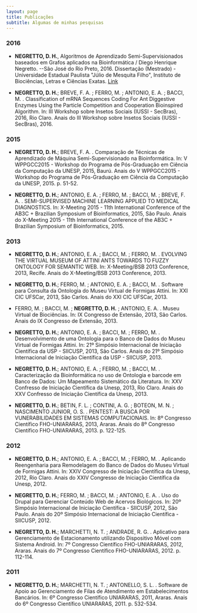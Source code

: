 ```yaml
---
layout: page
title: Publicações
subtitle: Algumas de minhas pesquisas
---
```


### 2016
- **NEGRETTO, D. H.**, Algoritmos de Aprendizado Semi-Supervisionados baseados em Grafos aplicados na Bioinformática / Diego Henrique Negretto. --São José do Rio Preto, 2016. Dissertação (Mestrado) - Universidade Estadual Paulista "Júlio de Mesquita Filho", Instituto de Biociências, Letras e Ciências Exatas.  [Link](https://repositorio.unesp.br/bitstream/handle/11449/138136/negretto_dh_me_sjrp_int.pdf?sequence=4&isAllowed=y)

- **NEGRETTO, D. H.**; BREVE, F. A. ; FERRO, M. ; ANTONIO, E. A. ; BACCI, M. . Classification of mRNA Sequences Coding For Ant Diggestive Enzymes Using the Particle Competition and Cooperation Bioinspired Algorithm. In: III Workshop sobre Insetos Sociais (IUSSI - SecBras), 2016, Rio Claro. Anais do III Workshop sobre Insetos Sociais (IUSSI - SecBras), 2016.

### 2015
- **NEGRETTO, D. H.**; BREVE, F. A. . Comparação de Técnicas de Aprendizado de Máquina Semi-Supervisionado na Bioinformática. In: V WPPGCC2015 - Workshop do Programa de Pós-Graduação em Ciência da Computação da UNESP, 2015, Baurú. Anais do V WPPGCC2015 - Workshop do Programa de Pós-Graduação em Ciência da Computação da UNESP, 2015. p. 51-52.

- **NEGRETTO, D. H.**; ANTONIO, E. A. ; FERRO, M. ; BACCI, M. ; BREVE, F. A. . SEMI-SUPERVISED MACHINE LEARNING APPLIED TO MEDICAL DIAGNOSTICS. In: X-Meeting 2015 - 11th International Conference of the AB3C + Brazilian Symposium of Bioinformatics, 2015, São Paulo. Anais do X-Meeting 2015 - 11th International Conference of the AB3C + Brazilian Symposium of Bioinformatics, 2015.

### 2013
- **NEGRETTO, D. H.**; ANTONIO, E. A. ; BACCI, M. ; FERRO, M. . EVOLVING THE VIRTUAL MUSEUM OF ATTINI ANTS TOWARDS TO FUZZY ONTOLOGY FOR SEMANTIC WEB. In: X-Meeting/BSB 2013 Conference, 2013, Recife. Anais do X-Meeting/BSB 2013 Conference, 2013.

- **NEGRETTO, D. H.**; FERRO, M. ; ANTONIO, E. A. ; BACCI, M. . Software para Consulta da Ontologia do Museu Virtual de Formigas Attini. In: XXI CIC UFSCar, 2013, São Carlos. Anais do XXI CIC UFSCar, 2013.

- FERRO, M. ; BACCI, M. ; **NEGRETTO, D. H.** ; ANTONIO, E. A. . Museu Virtual de Biociências. In: IX Congresso de Extensão, 2013, São Carlos. Anais do IX Congresso de Extensão, 2013.

- **NEGRETTO, D. H.**; ANTONIO, E. A. ; BACCI, M. ; FERRO, M. . Desenvolvimento de uma Ontologia para o Banco de Dados do Museu Virtual de Formigas Attini. In: 21º Simpósio Internacional de Iniciação Científica da USP - SIICUSP, 2013, São Carlos. Anais do 21º Simpósio Internacional de Iniciação Científica da USP - SIICUSP, 2013.

- **NEGRETTO, D. H.**; ANTONIO, E. A. ; FERRO, M. ; BACCI, M. . Caracterização da Bioinformática no uso de Ontologia e barcode em Banco de Dados: Um Mapeamento Sistemático da Literatura. In: XXV Confresso de Iniciação Científica da Unesp, 2013, Rio Claro. Anais do XXV Confresso de Iniciação Científica da Unesp, 2013.

- **NEGRETTO, D. H.**; BETIN, F. L. ; CONTINI, A. G. ; BOTEON, M. N. ; NASCIMENTO JUNIOR, O. S. . PENTEST: A BUSCA POR VUNERABILIDADES EM SISTEMAS COMPUTACIONAIS. In: 8º Congresso Científico FHO-UNIARARAS, 2013, Araras. Anais do 8º Congresso Científico FHO-UNIARARAS, 2013. p. 122-125.

### 2012
- **NEGRETTO, D. H.**; ANTONIO, E. A. ; BACCI, M. ; FERRO, M. . Aplicando Reengenharia para Remodelagem do Banco de Dados do Museu Virtual de Formigas Attini. In: XXIV Congresso de Iniciação Científica da Unesp, 2012, Rio Claro. Anais do XXIV Congresso de Iniciação Científica da Unesp, 2012.

- **NEGRETTO, D. H.**; FERRO, M. ; BACCI, M. ; ANTONIO, E. A. . Uso do Drupal para Gerenciar Conteúdo Web de Acervos Biológicos. In: 20º Simpósio Internacional de Iniciação Científica - SIICUSP, 2012, São Paulo. Anais do 20º Simpósio Internacional de Iniciação Científica - SIICUSP, 2012.

- **NEGRETTO, D. H.**; MARCHETTI, N. T. ; ANDRADE, R. G. . Aplicativo para Gerenciamento de Estacionamento utilizando Dispositivo Móvel com Sistema Android. In: 7º Congresso Científico FHO-UNIARARAS, 2012, Araras. Anais do 7º Congresso Científico FHO-UNIARARAS, 2012. p. 112-114.

### 2011
- **NEGRETTO, D. H.**; MARCHETTI, N. T. ; ANTONELLO, S. L. . Software de Apoio ao Gerenciamento de Filas de Atendimento em Estabelecimentos Bancários. In: 6º Congresso Científico UNIARARAS, 2011, Araras. Anais do 6º Congresso Científico UNIARARAS, 2011. p. 532-534.
